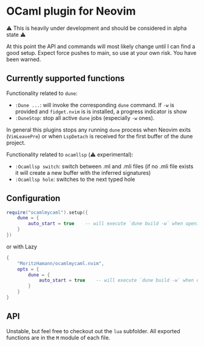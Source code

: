# OCaml plugin for Neovim

:warning: This is heavily under development and should be considered in alpha state :warning:

At this point the API and commands will most likely change until I can find a good setup. Expect force pushes to main,
so use at your own risk. You have been warned.

## Currently supported functions

Functionality related to `dune`:
- `:Dune ...`: will invoke the corresponding `dune` command. If `-w` is provided and `fidget.nvim` is is installed, a
  progress indicator is show
- `:DuneStop`: stop all active `dune` jobs (especially `-w` ones). 

In general this plugins stops any running `dune` process when Neovim exits (`VimLeavePre`) or when `LspDetach` is
received for the first buffer of the dune project.

Functionality related to `ocamllsp` (:warning: experimental):
- `:Ocamllsp switch`: switch between .ml and .mli files (if no .mli file exists it will create a new buffer with the
inferred signatures)
- `:Ocamllsp hole`: switches to the next typed hole


## Configuration

```lua
require("ocamlmycaml").setup({
    dune = {
        auto_start = true    -- will execute `dune build -w` when opening the first file in a dune project
    }
})
```

or with Lazy

```lua
{
    "MoritzHamann/ocamlmycaml.nvim",
    opts = {
        dune = {
            auto_start = true    -- will execute `dune build -w` when opening the first file in a dune project
        }
    }
}

```

## API
Unstable, but feel free to checkout out the `lua` subfolder. All exported functions are in the `M` module of each file.

